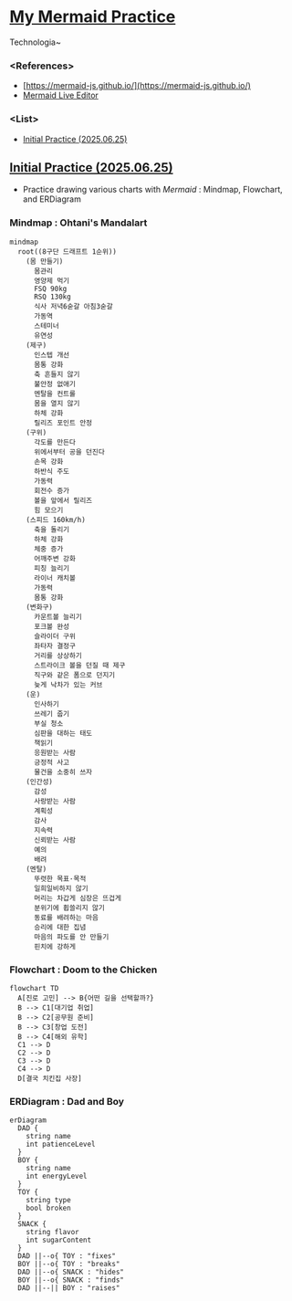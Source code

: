 # [My Mermaid Practice](../README.md#my-mermaid--practice)

Technologia~


### **\<References>**

- [https://mermaid-js.github.io/](https://mermaid-js.github.io/)
- [Mermaid Live Editor](https://mermaid.live/)


### **\<List>**

- [Initial Practice (2025.06.25)](#initial-practice-20250625)


## [Initial Practice (2025.06.25)](#list)

- Practice drawing various charts with *Mermaid* : Mindmap, Flowchart, and ERDiagram

### Mindmap : Ohtani's Mandalart
```mermaid
mindmap
  root((8구단 드래프트 1순위))
    (몸 만들기)
      몸관리
      영양제 먹기
      FSQ 90kg
      RSQ 130kg
      식사 저녁6숟갈 아침3숟갈
      가동역
      스테미너
      유연성
    (제구)
      인스텝 개선
      몸통 강화
      축 흔들지 않기
      불안정 없애기
      멘탈을 컨트롤
      몸을 열지 않기
      하체 강화
      릴리즈 포인트 안정
    (구위)
      각도를 만든다
      위에서부터 공을 던진다
      손목 강화
      하반식 주도
      가동력
      회전수 증가
      볼을 앞에서 릴리즈
      힘 모으기
    (스피드 160km/h)
      축을 돌리기
      하체 강화
      체중 증가
      어깨주변 강화
      피칭 늘리기
      라이너 캐치볼
      가동력
      몸통 강화
    (변화구)
      카운트볼 늘리기
      포크볼 완성
      슬라이더 구위
      좌타자 결정구
      거리를 상상하기
      스트라이크 볼을 던질 때 제구
      직구와 같은 폼으로 던지기
      늦게 낙차가 있는 커브
    (운)
      인사하기
      쓰레기 줍기
      부실 청소
      심판을 대하는 태도
      책읽기
      응원받는 사람
      긍정적 사고
      물건을 소중히 쓰자
    (인간성)
      감성
      사랑받는 사람
      계획성
      감사
      지속력
      신뢰받는 사람
      예의
      배려
    (멘탈)
      뚜렷한 목표·목적
      일희일비하지 않기
      머리는 차갑게 심장은 뜨겁게
      분위기에 휩쓸리지 않기
      동료를 배려하는 마음
      승리에 대한 집념
      마음의 파도를 안 만들기
      핀치에 강하게
```

### Flowchart : Doom to the Chicken
```mermaid
flowchart TD
  A[진로 고민] --> B{어떤 길을 선택할까?}
  B --> C1[대기업 취업]
  B --> C2[공무원 준비]
  B --> C3[창업 도전]
  B --> C4[해외 유학]
  C1 --> D
  C2 --> D
  C3 --> D
  C4 --> D
  D[결국 치킨집 사장]
```

### ERDiagram : Dad and Boy
```mermaid
erDiagram
  DAD {
    string name
    int patienceLevel
  }
  BOY {
    string name
    int energyLevel
  }
  TOY {
    string type
    bool broken
  }
  SNACK {
    string flavor
    int sugarContent
  }
  DAD ||--o{ TOY : "fixes"
  BOY ||--o{ TOY : "breaks"
  DAD ||--o{ SNACK : "hides"
  BOY ||--o{ SNACK : "finds"
  DAD ||--|| BOY : "raises"
```
